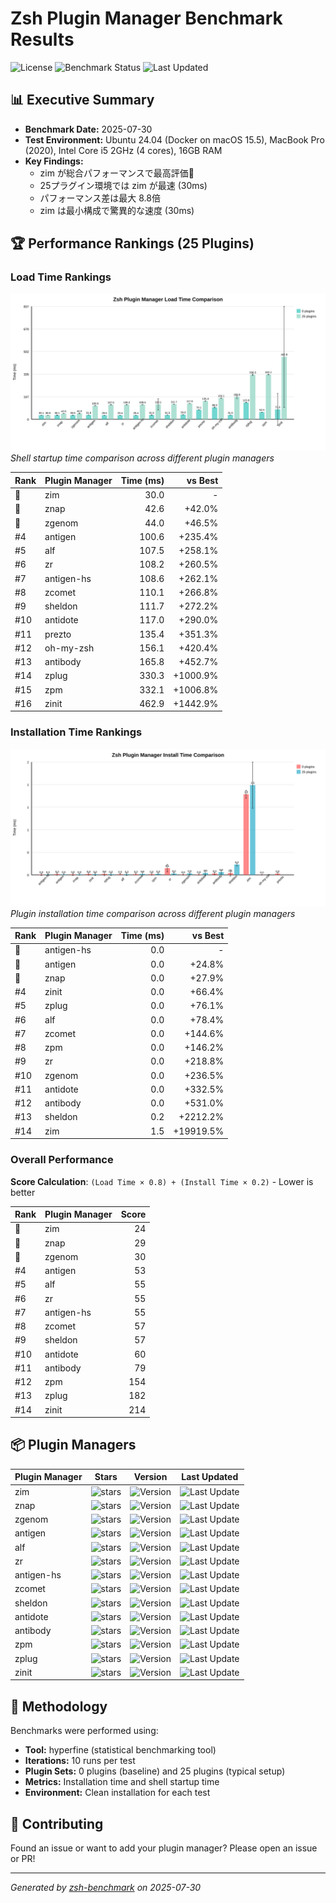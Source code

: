 # Zsh Plugin Manager Benchmark Results

![License](https://img.shields.io/badge/license-MIT-blue)
![Benchmark Status](https://img.shields.io/badge/benchmark%20status-automated-brightgreen)
![Last Updated](https://img.shields.io/badge/last%20updated-2025-07-30-blue)

## 📊 Executive Summary

- **Benchmark Date:** 2025-07-30
- **Test Environment:** Ubuntu 24.04 (Docker on macOS 15.5), MacBook Pro (2020), Intel Core i5 2GHz (4 cores), 16GB RAM
- **Key Findings:**
  - zim が総合パフォーマンスで最高評価🥇
  - 25プラグイン環境では zim が最速 (30ms)
  - パフォーマンス差は最大 8.8倍
  - zim は最小構成で驚異的な速度 (30ms)

## 🏆 Performance Rankings (25 Plugins)

### Load Time Rankings

![Load Time Comparison](results/load-time-comparison-chart.svg)
_Shell startup time comparison across different plugin managers_

| Rank | Plugin Manager | Time (ms) | vs Best |
|---|---|---:|---:|
| 🥇 | zim | 30.0 | - |
| 🥈 | znap | 42.6 | +42.0% |
| 🥉 | zgenom | 44.0 | +46.5% |
| #4 | antigen | 100.6 | +235.4% |
| #5 | alf | 107.5 | +258.1% |
| #6 | zr | 108.2 | +260.5% |
| #7 | antigen-hs | 108.6 | +262.1% |
| #8 | zcomet | 110.1 | +266.8% |
| #9 | sheldon | 111.7 | +272.2% |
| #10 | antidote | 117.0 | +290.0% |
| #11 | prezto | 135.4 | +351.3% |
| #12 | oh-my-zsh | 156.1 | +420.4% |
| #13 | antibody | 165.8 | +452.7% |
| #14 | zplug | 330.3 | +1000.9% |
| #15 | zpm | 332.1 | +1006.8% |
| #16 | zinit | 462.9 | +1442.9% |

### Installation Time Rankings

![Installation Time Comparison](results/install-time-comparison-chart.svg)
_Plugin installation time comparison across different plugin managers_

| Rank | Plugin Manager | Time (ms) | vs Best |
|---|---|---:|---:|
| 🥇 | antigen-hs | 0.0 | - |
| 🥈 | antigen | 0.0 | +24.8% |
| 🥉 | znap | 0.0 | +27.9% |
| #4 | zinit | 0.0 | +66.4% |
| #5 | zplug | 0.0 | +76.1% |
| #6 | alf | 0.0 | +78.4% |
| #7 | zcomet | 0.0 | +144.6% |
| #8 | zpm | 0.0 | +146.2% |
| #9 | zr | 0.0 | +218.8% |
| #10 | zgenom | 0.0 | +236.5% |
| #11 | antidote | 0.0 | +332.5% |
| #12 | antibody | 0.0 | +531.0% |
| #13 | sheldon | 0.2 | +2212.2% |
| #14 | zim | 1.5 | +19919.5% |

### Overall Performance

**Score Calculation**: `(Load Time × 0.8) + (Install Time × 0.2)` - Lower is better

| Rank | Plugin Manager | Score |
|---|---|---:|
| 🥇 | zim | 24 |
| 🥈 | znap | 29 |
| 🥉 | zgenom | 30 |
| #4 | antigen | 53 |
| #5 | alf | 55 |
| #6 | zr | 55 |
| #7 | antigen-hs | 55 |
| #8 | zcomet | 57 |
| #9 | sheldon | 57 |
| #10 | antidote | 60 |
| #11 | antibody | 79 |
| #12 | zpm | 154 |
| #13 | zplug | 182 |
| #14 | zinit | 214 |

## 📦 Plugin Managers

| Plugin Manager | Stars | Version | Last Updated |
|---|---|---|---|
| zim | ![stars](https://img.shields.io/github/stars/zimfw/zimfw?style=social) | ![Version](https://img.shields.io/github/v/tag/zimfw/zimfw?include_prereleases&sort=semver&label=version&fallback=commit) | ![Last Update](https://img.shields.io/github/last-commit/zimfw/zimfw?style=flat&label=updated) |
| znap | ![stars](https://img.shields.io/github/stars/marlonrichert/zsh-snap?style=social) | ![Version](https://img.shields.io/github/v/tag/marlonrichert/zsh-snap?include_prereleases&sort=semver&label=version&fallback=commit) | ![Last Update](https://img.shields.io/github/last-commit/marlonrichert/zsh-snap?style=flat&label=updated) |
| zgenom | ![stars](https://img.shields.io/github/stars/jandamm/zgenom?style=social) | ![Version](https://img.shields.io/github/v/tag/jandamm/zgenom?include_prereleases&sort=semver&label=version&fallback=commit) | ![Last Update](https://img.shields.io/github/last-commit/jandamm/zgenom?style=flat&label=updated) |
| antigen | ![stars](https://img.shields.io/github/stars/zsh-users/antigen?style=social) | ![Version](https://img.shields.io/github/v/tag/zsh-users/antigen?include_prereleases&sort=semver&label=version&fallback=commit) | ![Last Update](https://img.shields.io/github/last-commit/zsh-users/antigen?style=flat&label=updated) |
| alf | ![stars](https://img.shields.io/github/stars/psyrendust/alf?style=social) | ![Version](https://img.shields.io/github/v/tag/psyrendust/alf?include_prereleases&sort=semver&label=version&fallback=commit) | ![Last Update](https://img.shields.io/github/last-commit/psyrendust/alf?style=flat&label=updated) |
| zr | ![stars](https://img.shields.io/github/stars/jedahan/zr?style=social) | ![Version](https://img.shields.io/github/v/tag/jedahan/zr?include_prereleases&sort=semver&label=version&fallback=commit) | ![Last Update](https://img.shields.io/github/last-commit/jedahan/zr?style=flat&label=updated) |
| antigen-hs | ![stars](https://img.shields.io/github/stars/Tarrasch/antigen-hs?style=social) | ![Version](https://img.shields.io/github/v/tag/Tarrasch/antigen-hs?include_prereleases&sort=semver&label=version&fallback=commit) | ![Last Update](https://img.shields.io/github/last-commit/Tarrasch/antigen-hs?style=flat&label=updated) |
| zcomet | ![stars](https://img.shields.io/github/stars/agkozak/zcomet?style=social) | ![Version](https://img.shields.io/github/v/tag/agkozak/zcomet?include_prereleases&sort=semver&label=version&fallback=commit) | ![Last Update](https://img.shields.io/github/last-commit/agkozak/zcomet?style=flat&label=updated) |
| sheldon | ![stars](https://img.shields.io/github/stars/rossmacarthur/sheldon?style=social) | ![Version](https://img.shields.io/github/v/tag/rossmacarthur/sheldon?include_prereleases&sort=semver&label=version&fallback=commit) | ![Last Update](https://img.shields.io/github/last-commit/rossmacarthur/sheldon?style=flat&label=updated) |
| antidote | ![stars](https://img.shields.io/github/stars/mattmc3/antidote?style=social) | ![Version](https://img.shields.io/github/v/tag/mattmc3/antidote?include_prereleases&sort=semver&label=version&fallback=commit) | ![Last Update](https://img.shields.io/github/last-commit/mattmc3/antidote?style=flat&label=updated) |
| antibody | ![stars](https://img.shields.io/github/stars/getantibody/antibody?style=social) | ![Version](https://img.shields.io/github/v/tag/getantibody/antibody?include_prereleases&sort=semver&label=version&fallback=commit) | ![Last Update](https://img.shields.io/github/last-commit/getantibody/antibody?style=flat&label=updated) |
| zpm | ![stars](https://img.shields.io/github/stars/zpm-zsh/zpm?style=social) | ![Version](https://img.shields.io/github/v/tag/zpm-zsh/zpm?include_prereleases&sort=semver&label=version&fallback=commit) | ![Last Update](https://img.shields.io/github/last-commit/zpm-zsh/zpm?style=flat&label=updated) |
| zplug | ![stars](https://img.shields.io/github/stars/zplug/zplug?style=social) | ![Version](https://img.shields.io/github/v/tag/zplug/zplug?include_prereleases&sort=semver&label=version&fallback=commit) | ![Last Update](https://img.shields.io/github/last-commit/zplug/zplug?style=flat&label=updated) |
| zinit | ![stars](https://img.shields.io/github/stars/zdharma-continuum/zinit?style=social) | ![Version](https://img.shields.io/github/v/tag/zdharma-continuum/zinit?include_prereleases&sort=semver&label=version&fallback=commit) | ![Last Update](https://img.shields.io/github/last-commit/zdharma-continuum/zinit?style=flat&label=updated) |

## 📝 Methodology

Benchmarks were performed using:

- **Tool:** hyperfine (statistical benchmarking tool)
- **Iterations:** 10 runs per test
- **Plugin Sets:** 0 plugins (baseline) and 25 plugins (typical setup)
- **Metrics:** Installation time and shell startup time
- **Environment:** Clean installation for each test

## 🤝 Contributing

Found an issue or want to add your plugin manager? Please open an issue or PR!

---

_Generated by [zsh-benchmark](https://github.com/your-repo/zsh-benchmark) on
2025-07-30_
